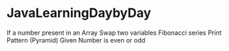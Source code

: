 # JavaLearningDaybyDay
If a number present in an Array
Swap two variables
Fibonacci series
Print Pattern (Pyramid)
Given Number is even or odd